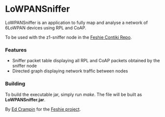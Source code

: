 # LoWPANSniffer

LoWPANSniffer is an application to fully map and analyse a network of 6LoWPAN devices using RPL and CoAP.

To be used with the z1-sniffer node in the [Feshie Contiki Repo](http://github.com/feshie/contiki).

### Features

* Sniffer packet table displaying all RPL and CoAP packets obtained by the sniffer node
* Directed graph displaying network traffic between nodes

### Building
To build the executable jar, simply run *make*. The file will be built as **LoWPANSniffer.jar**.

By [Ed Crampin](http://edcrampin.co.uk) for the [Feshie project](http://github.com/feshie).

